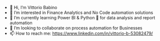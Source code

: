 - 👋 Hi, I’m Vittorio Babino
- 👀 I’m interested in Finance Analytics and No Code automation solutions
- 🌱 I’m currently learning Power BI & Python 🐍 for data analysis and report automation
- 💞️ I’m looking to collaborate on process automation for Businesses 
- 📫 How to reach me: https://www.linkedin.com/in/vittorio-b-53082479/

<!---
Vbabino/Vbabino is a ✨ special ✨ repository because its `README.md` (this file) appears on your GitHub profile.
You can click the Preview link to take a look at your changes.
--->
